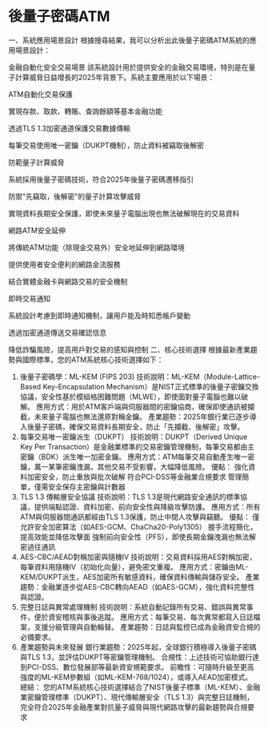 # 後量子密碼ATM
一、系統應用場景設計
根據搜尋結果，我可以分析出此後量子密碼ATM系統的應用場景設計：

金融自動化安全交易場景
該系統設計用於提供安全的金融交易環境，特別是在量子計算威脅日益增長的2025年背景下。系統主要應用於以下場景：

ATM自動化交易保護

實現存款、取款、轉賬、查詢餘額等基本金融功能

透過TLS 1.3加密通道保護交易數據傳輸

每筆交易使用唯一密鑰（DUKPT機制），防止資料被竊取後解密

防範量子計算威脅

系統採用後量子密碼技術，符合2025年後量子密碼遷移指引

防禦"先竊取，後解密"的量子計算攻擊威脅

實現資料長期安全保護，即使未來量子電腦出現也無法破解現在的交易資料

網路ATM安全延伸

將傳統ATM功能（除現金交易外）安全地延伸到網路環境

提供使用者安全便利的網路金流服務

結合實體金融卡與網路交易的安全機制

即時交易通知

系統設計考慮到即時通知機制，讓用戶能及時知悉帳戶變動

透過加密通道傳送交易確認信息

降低詐騙風險，提高用戶對交易的感知與控制
二、核心技術選擇
根據最新產業趨勢與國際標準，您的ATM系統核心技術選擇如下：
1. 後量子密碼學：ML-KEM (FIPS 203)
技術說明：ML-KEM（Module-Lattice-Based Key-Encapsulation Mechanism）是NIST正式標準的後量子密鑰交換協議，安全性基於模組格困難問題（MLWE），即使面對量子電腦也難以破解。
應用方式：用於ATM客戶端與伺服器間的密鑰協商，確保即使通訊被攔截，未來量子電腦也無法還原對稱金鑰。
產業趨勢：2025年銀行業已逐步導入後量子密碼，確保交易資料長期安全，防止「先攔截、後解密」攻擊。
2. 每筆交易唯一密鑰派生（DUKPT）
技術說明：DUKPT（Derived Unique Key Per Transaction）是金融業標準的交易密鑰管理機制，每筆交易都由主密鑰（BDK）派生唯一加密金鑰。
應用方式：ATM每筆交易自動產生唯一密鑰，萬一某筆密鑰洩漏，其他交易不受影響，大幅降低風險。
優點：
強化資料加密安全，防止重放與批次破解
符合PCI-DSS等金融業合規要求
管理簡單，僅需安全保存主密鑰與計數器
3. TLS 1.3 傳輸層安全協議
技術說明：TLS 1.3是現代網路安全通訊的標準協議，提供端點認證、資料加密、前向安全性與降級攻擊防護。
應用方式：所有ATM與伺服器間通訊都經由TLS 1.3保護，防止中間人攻擊與竊聽。
優點：
僅允許安全加密算法（如AES-GCM、ChaCha20-Poly1305）
握手流程簡化，提高效能並降低攻擊面
強制前向安全性（PFS），即使長期金鑰洩漏也無法解密過往通訊
4. AES-CBC/AEAD對稱加密與隨機IV
技術說明：交易資料採用AES對稱加密，每筆資料用隨機IV（初始化向量），避免密文重複。
應用方式：密鑰由ML-KEM/DUKPT派生，AES加密所有敏感資料，確保資料傳輸與儲存安全。
產業趨勢：金融業逐步從AES-CBC轉向AEAD（如AES-GCM），強化資料完整性與認證。
5. 完整日誌與異常處理機制
技術說明：系統自動記錄所有交易、錯誤與異常事件，便於資安稽核與事後追蹤。
應用方式：每筆交易、每次異常都寫入日誌檔案，支援分級管理與自動輪替。
產業趨勢：日誌與監控已成為金融資安合規的必備要求。
6. 產業趨勢與未來發展
銀行業趨勢：2025年起，全球銀行積極導入後量子密碼與TLS 1.3，並評估DUKPT等密鑰管理機制。
合規性：上述技術可協助銀行達到PCI-DSS、數位發展部等最新資安規範要求。
前瞻性：可隨時升級至更高強度的ML-KEM參數組（如ML-KEM-768/1024），或導入AEAD加密模式。
總結：
您的ATM系統核心技術選擇結合了NIST後量子標準（ML-KEM）、金融業密鑰管理標準（DUKPT）、現代傳輸層安全（TLS 1.3）與完整日誌機制，完全符合2025年金融產業對抗量子威脅與現代網路攻擊的最新趨勢與合規要求
